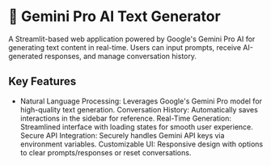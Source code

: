 # 🤖 Gemini Pro AI Text Generator
A Streamlit-based web application powered by Google's Gemini Pro AI for generating text content in real-time. 
Users can input prompts, receive AI-generated responses, and manage conversation history.
## Key Features
* Natural Language Processing: Leverages Google's Gemini Pro model for high-quality text generation.
Conversation History: Automatically saves interactions in the sidebar for reference.
Real-Time Generation: Streamlined interface with loading states for smooth user experience.
Secure API Integration: Securely handles Gemini API keys via environment variables.
Customizable UI: Responsive design with options to clear prompts/responses or reset conversations.


